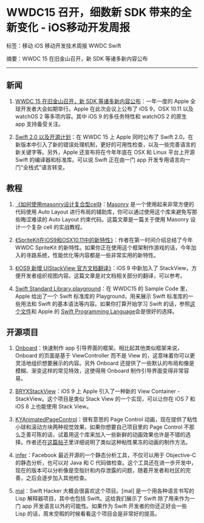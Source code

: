 # WWDC15 召开，细数新 SDK 带来的全新变化 - iOS移动开发周报

标签：移动 iOS 移动开发技术周报 WWDC Swift

摘要：WWDC 15 在旧金山召开，新 SDK 等诸多新内容公布

---

## 新闻

1. [WWDC 15 在旧金山召开，新 SDK 等诸多新内容公布](http://www.infoq.com/cn/news/2015/06/ios9-sdk)：一年一度的 Apple 全球开发者大会如期举行。Apple 在此次会议上公布了 iOS 9，OSX 10.11 以及 watchOS 2 等多项内容。其中 iOS 9 的多任务特性和 watchOS 2 的原生 app 支持备受关注。

2. [Swift 2.0 以及开源计划](https://developer.apple.com/swift/blog/?id=29)：在 WWDC 15 上 Apple 同时公布了 Swift 2.0。在新版本中引入了新的错误处理机制，更好的可用性检查，以及一些完善语言的新关键字等。另外，Apple 还宣布将在今年年底在 OSX 和 Linux 平台上开源 Swift 的编译器和标准库。可以说 Swift 正在由一门 app 开发专用语言向一门“全栈式”语言转变。

## 教程

1. [《如何使用masonry设计复合型cell》](http://adad184.com/2015/06/08/complex-cell-with-masonry/)：[Masonry](https://github.com/SnapKit/Masonry) 是一个使用起来非常方便的代码使用 Auto Layout 进行布局的辅助库，你可以通过使用这个库来避免写那些晦涩难读的 Auto Layout 约束代码。这篇文章是一篇关于使用 Masonry 设计一个复杂 cell 的实战教程。

2. [《SpriteKit在iOS9和OSX10.11中的新特性》](http://yulingtianxia.com/blog/2015/06/12/SpriteKit在iOS9和OSX10-11中的新特性/)：作者在第一时间介绍总结了今年 WWDC SpriteKit 的新特性。如果你正在使用这个框架制作游戏的话，今年加入的寻路系统，性能优化等内容都是一些非常实用的新特性。

3. [《iOS9 新增 UIStackView 官方文档翻译》](http://www.cnblogs.com/tieria/p/4572882.html)：iOS 9 中新加入了 StackView，方便开发者组织视图内容。这篇文章是对文档相关部分的翻译，可以参考。

4. [Swift Standard Library.playground](http://oleb.net/blog/2015/06/swift-standard-library-playground/)：在 WWDC15 的 Sample Code 里，Apple 给出了一个 Swift 标准库的 Playground，用来展示 Swift 标准库的一些用法和 Swift 的基本语法等内容。如果你打算开始学习 Swift 的话，参照[这个文件](https://developer.apple.com/sample-code/swift/downloads/Standard-Library.zip)和 Apple 的 [Swift Programming Language](https://itunes.apple.com/us/book/swift-programming-language/id1002622538?mt=11)会是很好的选择。

## 开源项目

1. [Onboard](https://github.com/mamaral/Onboard)：快速制作 app 引导界面的框架。相比起其他类似框架来说，Onboard 的页面是基于 ViewController 而不是 View 的，这意味着你可以更灵活地组织想要展示的内容。另外 Onboard 还提供了一些默认的布局和像是模糊、渐变这样的常见特效，这使得用 Onboard 制作引导界面变得非常容易。

2. [BRYXStackView](https://github.com/bryx-inc/BRYXStackView)：iOS 9 上 Apple 引入了一种新的 View Container - StackView。这个项目是类似 Stack View 的一个实现，可以让你在 iOS 7 和 iOS 8 上也能使用 Stack View。

3. [KYAnimatedPageControl](https://github.com/KittenYang/KYAnimatedPageControl)：很有意思的 Page Control 动画，现在提供了粘性小球和滚动方块两种视觉效果。如果你想要自己项目里的 Page Control 不那么乏善可陈的话，试着用这个库来加入一些新鲜的动画效果也许是不错的选择。作者还在[这篇帖子](http://kittenyang.com/deformationandgooey/)里详细说明了类似这种粘性果冻的动画的制作方法。

4. [infer](https://github.com/facebook/infer)：Facebook 最近开源的一个静态分析工具，不仅可以用于 Objective-C 的静态分析，也可以对 Java 和 C 代码做检查。这个工具还在进一步开发中，现在的版本可以分析像是空指针和内存泄露的问题，随着开发者和社区的完善，之后会逐步加入其他检查。

5. [mal](https://github.com/kanaka/mal/tree/master/swift)：Swift Hacker 大概会很喜欢这个项目。[mal] 是一个用各种语言书写的 Lisp 解释器项目，其中也包括 Swift。这给我们展示了 Swift 除了用来作为一门 app 开发语言以外的可能性。如果作为 Swift 开发者的你还正好会一些 Lisp 的话，周末空暇的时候看看这个项目会是非常好的提高。